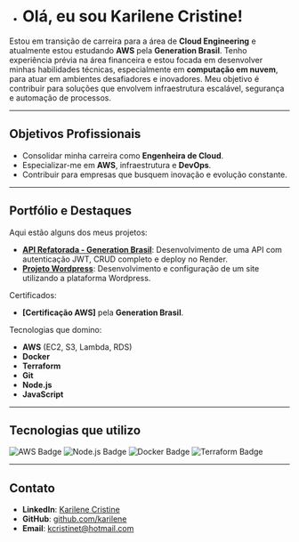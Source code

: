 - # Olá, eu sou Karilene Cristine!

Estou em transição de carreira para a área de **Cloud Engineering** e atualmente estou estudando **AWS** pela **Generation Brasil**. Tenho experiência prévia na área financeira e estou focada em desenvolver minhas habilidades técnicas, especialmente em **computação em nuvem**, para atuar em ambientes desafiadores e inovadores. Meu objetivo é contribuir para soluções que envolvem infraestrutura escalável, segurança e automação de processos.

---

## Objetivos Profissionais

- Consolidar minha carreira como **Engenheira de Cloud**.
- Especializar-me em **AWS**, infraestrutura e **DevOps**.
- Contribuir para empresas que busquem inovação e evolução constante.

---

## Portfólio e Destaques

Aqui estão alguns dos meus projetos:

- **[API Refatorada - Generation Brasil](https://github.com/kcristinet/escola)**: Desenvolvimento de uma API com autenticação JWT, CRUD completo e deploy no Render.
- **[Projeto Wordpress](https://github.com/kcristinet/projeto-wordpress)**: Desenvolvimento e configuração de um site utilizando a plataforma Wordpress.
  
Certificados:
- **[Certificação AWS]** pela **Generation Brasil**.
  
Tecnologias que domino:
- **AWS** (EC2, S3, Lambda, RDS)
- **Docker**
- **Terraform**
- **Git**
- **Node.js**
- **JavaScript**

---

## Tecnologias que utilizo

![AWS Badge](https://img.shields.io/badge/AWS-232F3E?style=for-the-badge&logo=amazon-aws)
![Node.js Badge](https://img.shields.io/badge/Node.js-339933?style=for-the-badge&logo=node.js)
![Docker Badge](https://img.shields.io/badge/Docker-2496ED?style=for-the-badge&logo=docker)
![Terraform Badge](https://img.shields.io/badge/Terraform-623CE4?style=for-the-badge&logo=terraform)

---

## Contato

- **LinkedIn**: [Karilene Cristine](https://www.linkedin.com/in/karilene-cristine-teixeira-90aab534/)
- **GitHub**: [github.com/karilene](https://github.com/karilene)
- **Email**: [kcristinet@hotmail.com](mailto:kcristinet@hotmail.com)
